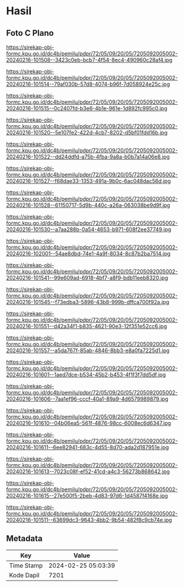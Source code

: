 # Hasil

## Foto C Plano

https://sirekap-obj-formc.kpu.go.id/dc4b/pemilu/pdpr/72/05/09/20/05/7205092005002-20240216-101508--3423c0eb-bcb7-4f54-8ec4-490960c28af4.jpg

https://sirekap-obj-formc.kpu.go.id/dc4b/pemilu/pdpr/72/05/09/20/05/7205092005002-20240216-101514--79af030b-57d8-4074-b96f-7d058924e25c.jpg

https://sirekap-obj-formc.kpu.go.id/dc4b/pemilu/pdpr/72/05/09/20/05/7205092005002-20240216-101515--0c2407fd-b3e6-4b1e-961e-1d892fc995c0.jpg

https://sirekap-obj-formc.kpu.go.id/dc4b/pemilu/pdpr/72/05/09/20/05/7205092005002-20240216-101520--5e107fe2-422d-4cb7-8202-d5bf01fdd16b.jpg

https://sirekap-obj-formc.kpu.go.id/dc4b/pemilu/pdpr/72/05/09/20/05/7205092005002-20240216-101522--dd24ddfd-a75b-4fba-9a8a-b0b7a14a06e8.jpg

https://sirekap-obj-formc.kpu.go.id/dc4b/pemilu/pdpr/72/05/09/20/05/7205092005002-20240216-101527--f68dae33-1353-491a-9b0c-6ac048dac56d.jpg

https://sirekap-obj-formc.kpu.go.id/dc4b/pemilu/pdpr/72/05/09/20/05/7205092005002-20240216-101528--61150717-5d9b-440c-a26a-063038be9d9f.jpg

https://sirekap-obj-formc.kpu.go.id/dc4b/pemilu/pdpr/72/05/09/20/05/7205092005002-20240216-101530--a7aa288b-0a54-4653-b971-608f2ee37749.jpg

https://sirekap-obj-formc.kpu.go.id/dc4b/pemilu/pdpr/72/05/09/20/05/7205092005002-20240216-102001--54ae8dbd-74e1-4a9f-8034-8c87b2ba7514.jpg

https://sirekap-obj-formc.kpu.go.id/dc4b/pemilu/pdpr/72/05/09/20/05/7205092005002-20240216-101541--99e609ad-6918-4bf7-a8f9-bdb11eeb8320.jpg

https://sirekap-obj-formc.kpu.go.id/dc4b/pemilu/pdpr/72/05/09/20/05/7205092005002-20240216-101545--f73edba3-5896-43b8-999b-dffca700f92a.jpg

https://sirekap-obj-formc.kpu.go.id/dc4b/pemilu/pdpr/72/05/09/20/05/7205092005002-20240216-101551--d42a34f1-b835-4621-90e3-12f351e52cc6.jpg

https://sirekap-obj-formc.kpu.go.id/dc4b/pemilu/pdpr/72/05/09/20/05/7205092005002-20240216-101557--a5da767f-85ab-4846-8bb3-e8a0fa7225d1.jpg

https://sirekap-obj-formc.kpu.go.id/dc4b/pemilu/pdpr/72/05/09/20/05/7205092005002-20240216-101601--1aed7dce-b534-45b2-b453-4f1f3f7dd5df.jpg

https://sirekap-obj-formc.kpu.go.id/dc4b/pemilu/pdpr/72/05/09/20/05/7205092005002-20240216-101606--7aa1ef96-cccf-40a1-89a9-4d6579989879.jpg

https://sirekap-obj-formc.kpu.go.id/dc4b/pemilu/pdpr/72/05/09/20/05/7205092005002-20240216-101610--04b06ea5-561f-4876-98cc-6008ec6d6347.jpg

https://sirekap-obj-formc.kpu.go.id/dc4b/pemilu/pdpr/72/05/09/20/05/7205092005002-20240216-101611--6ee82941-683c-4d55-8d70-ada2d187951e.jpg

https://sirekap-obj-formc.kpu.go.id/dc4b/pemilu/pdpr/72/05/09/20/05/7205092005002-20240216-101613--7023c08f-ef52-41cd-a4c3-56273b868642.jpg

https://sirekap-obj-formc.kpu.go.id/dc4b/pemilu/pdpr/72/05/09/20/05/7205092005002-20240216-101615--27e500f5-2beb-4d83-97d6-1d4587f4168e.jpg

https://sirekap-obj-formc.kpu.go.id/dc4b/pemilu/pdpr/72/05/09/20/05/7205092005002-20240216-101511--63699dc3-9643-4bb2-9b54-482f8c9cb74e.jpg


## Metadata

| Key        | Value               |
| ---------- | ------------------- |
| Time Stamp | 2024-02-25 05:03:39 |
| Kode Dapil | 7201                |



